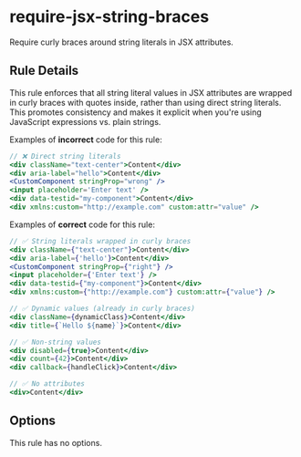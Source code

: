 # require-jsx-string-braces

Require curly braces around string literals in JSX attributes.

## Rule Details

This rule enforces that all string literal values in JSX attributes are wrapped in curly braces with quotes inside, rather than using direct string literals. This promotes consistency and makes it explicit when you're using JavaScript expressions vs. plain strings.

Examples of **incorrect** code for this rule:

```jsx
// ❌ Direct string literals
<div className="text-center">Content</div>
<div aria-label="hello">Content</div>
<CustomComponent stringProp="wrong" />
<input placeholder='Enter text' />
<div data-testid="my-component">Content</div>
<div xmlns:custom="http://example.com" custom:attr="value" />
```

Examples of **correct** code for this rule:

```jsx
// ✅ String literals wrapped in curly braces
<div className={"text-center"}>Content</div>
<div aria-label={'hello'}>Content</div>
<CustomComponent stringProp={"right"} />
<input placeholder={'Enter text'} />
<div data-testid={"my-component"}>Content</div>
<div xmlns:custom={"http://example.com"} custom:attr={"value"} />

// ✅ Dynamic values (already in curly braces)
<div className={dynamicClass}>Content</div>
<div title={`Hello ${name}`}>Content</div>

// ✅ Non-string values
<div disabled={true}>Content</div>
<div count={42}>Content</div>
<div callback={handleClick}>Content</div>

// ✅ No attributes
<div>Content</div>
```

## Options

This rule has no options.
